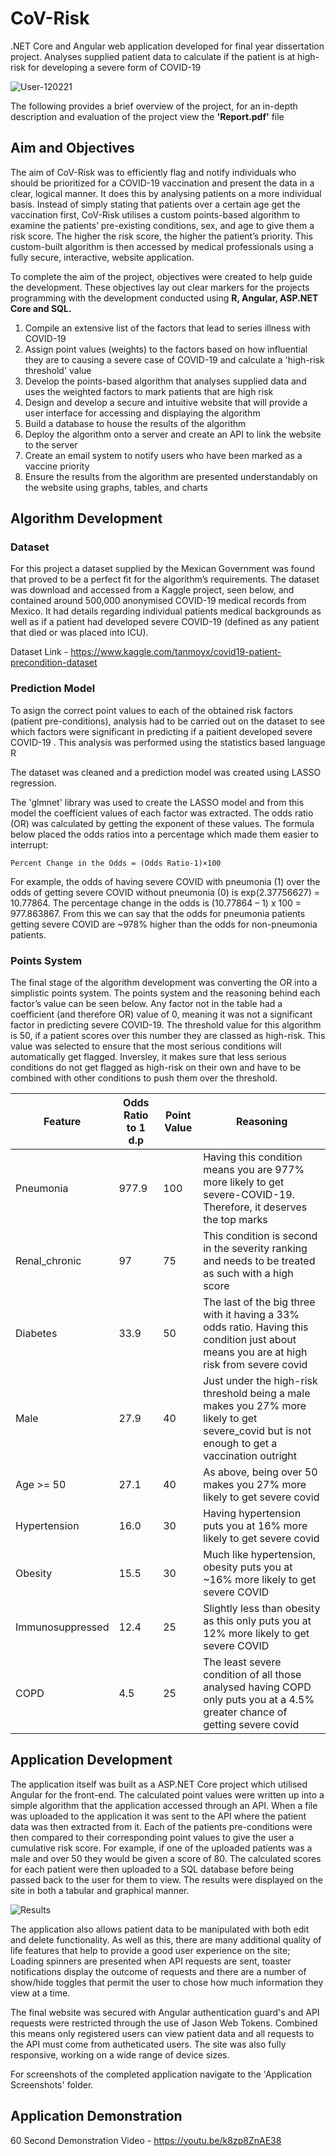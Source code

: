 # CoV-Risk
.NET Core and Angular web application developed for final year dissertation project. Analyses supplied patient data to calculate if the patient is at high-risk for developing a severe form of COVID-19

![User-120221](https://user-images.githubusercontent.com/32711675/127788024-5e7cee4e-5fc9-4243-a0c1-ab06af00d897.PNG)

The following provides a brief overview of the project, for an in-depth description and evaluation of the project view the **'Report.pdf'** file

## Aim and Objectives

The aim of CoV-Risk was to efficiently flag and notify individuals who should be prioritized for a COVID-19 vaccination and present the data in a clear, logical manner. It does this by analysing patients on a more individual basis. Instead of simply stating that patients over a certain age get the vaccination first, CoV-Risk utilises a custom points-based algorithm to examine the patients’ pre-existing conditions, sex, and age to give them a risk score. The higher the risk score, the higher the patient’s priority. This custom-built algorithm is then accessed by medical professionals using a fully secure, interactive, website application. 

To complete the aim of the project, objectives were created to help guide the development. These objectives lay out clear markers for the projects programming with the development conducted using **R, Angular, ASP.NET Core and SQL.**

1.	Compile an extensive list of the factors that lead to series illness with COVID-19 
2.	Assign point values (weights) to the factors based on how influential they are to causing a severe case of COVID-19 and calculate a 'high-risk threshold' value 
3.	Develop the points-based algorithm that analyses supplied data and uses the weighted factors to mark patients that are high risk 
4.	Design and develop a secure and intuitive website that will provide a user interface for accessing and displaying the algorithm 
5.	Build a database to house the results of the algorithm 
6.	Deploy the algorithm onto a server and create an API to link the website to the server 
7.	Create an email system to notify users who have been marked as a vaccine priority
8.	Ensure the results from the algorithm are presented understandably on the website using graphs, tables, and charts

## Algorithm Development

### Dataset
For this project a dataset supplied by the Mexican Government was found that proved to be a perfect fit for the algorithm’s requirements. The dataset was download and accessed from a Kaggle project, seen below, and contained around 500,000 anonymised COVID-19 medical records from Mexico. It had details regarding individual patients medical backgrounds as well as if a patient had developed severe COVID-19 (defined as any patient that died or was placed into ICU).

Dataset Link - https://www.kaggle.com/tanmoyx/covid19-patient-precondition-dataset 

### Prediction Model
To asign the correct point values to each of the obtained risk factors (patient pre-conditions), analysis had to be carried out on the dataset to see which factors were significant in predicting if a paitient developed severe COVID-19 . This analysis was performed using the statistics based language R

The dataset was cleaned and a prediction model was created using LASSO regression.

The 'glmnet' library was used to create the LASSO model and from this model the coefficient values of each factor was extracted. The odds ratio (OR) was calculated by getting the exponent of these values. The formula below placed the odds ratios into a percentage which made them easier to interrupt:
    
`Percent Change in the Odds = (Odds Ratio-1)×100
`    

For example, the odds of having severe COVID with pneumonia (1) over the odds of getting severe COVID without pneumonia (0) is exp(2.37756627) = 10.77864. The percentage change in the odds is (10.77864 – 1) x 100 = 977.863867. From this we can say that the odds for pneumonia patients getting severe COVID are ~978% higher than the odds for non-pneumonia patients. 

### Points System
The final stage of the algorithm development was converting the OR into a simplistic points system. The points system and the reasoning behind each factor’s value can be seen below. Any factor not in the table had a coefficient (and therefore OR) value of 0, meaning it was not a significant factor in predicting severe COVID-19.
The threshold value for this algorithm is 50, if a patient scores over this number they are classed as high-risk. This value was selected to ensure that the most serious conditions will automatically get flagged. Inversley, it makes sure that less serious conditions do not get flagged as high-risk on their own and have to be combined with other conditions to push them over the threshold.



| Feature          | Odds Ratio to 1 d.p  | Point Value  | Reasoning  |
| ---------------- | -------------------- | ------------ | -----------|
| Pneumonia        | 977.9                | 100          | Having this condition means you are 977% more likely to get severe-COVID-19. Therefore, it deserves the top marks      |
| Renal_chronic    | 97                   | 75           | This condition is second in the severity ranking and needs to be treated as such with a high score      |
| Diabetes         | 33.9                 | 50           | The last of the big three with it having a 33% odds ratio. Having this condition just about means you are at high risk from severe covid       |
| Male             | 27.9                 | 40           | Just under the high-risk threshold being a male makes you 27% more likely to get severe_covid but is not enough to get a vaccination outright       |
| Age >= 50        | 27.1                 | 40           | As above, being over 50 makes you 27% more likely to get severe covid       |
| Hypertension     | 16.0                 | 30           | Having hypertension puts you at 16% more likely to get severe covid      |
| Obesity          | 15.5                 | 30           | Much like hypertension, obesity puts you at ~16% more likely to get severe COVID       |
| Immunosuppressed | 12.4                 | 25           | Slightly less than obesity as this only puts you at 12% more likely to get severe COVID      |
| COPD             | 4.5                  | 25           | The least severe condition of all those analysed having COPD only puts you at a 4.5% greater chance of getting severe covid       |


## Application Development

The application itself was built as a ASP.NET Core project which utilised Angular for the front-end. The calculated point values were written up into a simple algorithm that the application accessed through an API. When a file was uploaded to the application it was sent to the API where the patient data was then extracted from it. Each of the patients pre-conditions were then compared to their corresponding point values to give the user a cumulative risk score. For example, if one of the uploaded patients was a male and over 50 they would be given a score of 80. The calculated scores for each patient were then uploaded to a SQL database before being passed back to the user for them to view. The results were displayed on the site in both a tabular and graphical manner.

![Results](https://user-images.githubusercontent.com/32711675/128013730-4299447c-347d-45da-a84e-69a74819e8d6.PNG)

The application also allows patient data to be manipulated with both edit and delete functionality. As well as this, there are many additional quality of life features that help to provide a good user experience on the site; Loading spinners are presented when API requests are sent, toaster notifications display the outcome of requests and there are a number of show/hide toggles that permit the user to chose how much information they view at a time.

The final website was secured with Angular authentication guard's and API requests were restricted through the use of Jason Web Tokens. Combined this means only registered users can view patient data and all requests to the API must come from autheticated users. The site was also fully responsive, working on a wide range of device sizes.

For screenshots of the completed application navigate to the 'Application Screenshots' folder.

## Application Demonstration

60 Second Demonstration Video - https://youtu.be/k8zp8ZnAE38 
